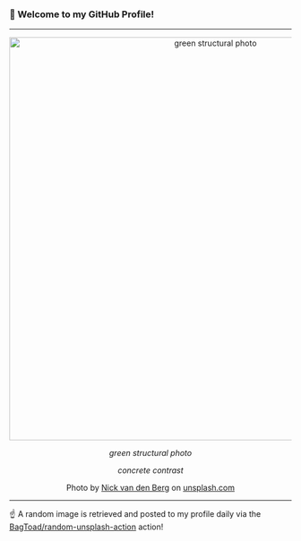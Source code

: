 ### 👋 Welcome to my GitHub Profile!

----

<div align="center">
  <img width="720" src="https://images.unsplash.com/photo-1518964834239-1e264a2f6b8e?crop=entropy&cs=tinysrgb&fit=max&fm=jpg&ixid=M3w1NTI0OTR8MHwxfHJhbmRvbXx8fHx8fHx8fDE3MjE1NDIxODB8&ixlib=rb-4.0.3&q=80&w=1080" alt="green structural photo">
  
  <em>green structural photo</em>
  
  <em>concrete contrast</em>
  
  Photo by [Nick van den Berg](https://www.behance.net/nngvandenberg) on [unsplash.com](https://unsplash.com/)
</div>

----

☝️ A random image is retrieved and posted to my profile daily via the [BagToad/random-unsplash-action](https://github.com/BagToad/random-unsplash-action) action!
